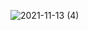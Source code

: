 ![2021-11-13 (4)](https://user-images.githubusercontent.com/90925725/141601281-af5b884c-be46-4764-9f56-9a25dc61d686.png)
